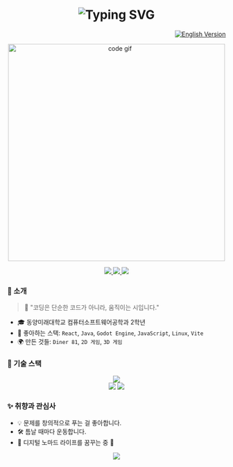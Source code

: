 <h1 align="center">
  <img src="https://readme-typing-svg.herokuapp.com?font=Fira+Code&size=28&pause=1000&color=00E5FF&center=true&vCenter=true&width=1000&lines=안녕하세요!+이준영입니다!+%F0%9F%91%8B;풀스택+엔지니어+%7C+크리에이티브+메이커;제+깃허브에+오신걸+환영합니다!+%F0%9F%8C%8C" alt="Typing SVG" />
</h1>

<p align="right">
  <a href="https://github.com/joxnlxe0409/joxnlxe0409/blob/main/README.md">
    <img src="https://img.shields.io/badge/Back%20to%20English%20🇺🇸-black?style=for-the-badge&logo=googletranslate" alt="English Version" />
  </a>
</p>

<p align="center">
  <img src="https://media.giphy.com/media/qgQUggAC3Pfv687qPC/giphy.gif" width="500" alt="code gif" />
</p>

<p align="center">
  <a href="https://github.com/joxnlxe0409">
    <img src="https://img.shields.io/github/followers/joxnlxe0409?label=Follow&style=social" />
  </a>
  <a href="mailto:jyl030409@gmail.com">
    <img src="https://img.shields.io/badge/Gmail-D14836?style=flat-square&logo=gmail&logoColor=white" />
  </a>
  <a href="https://linkedin.com/in/jyl030409/">
    <img src="https://img.shields.io/badge/LinkedIn-0077B5?style=flat-square&logo=linkedin&logoColor=white" />
  </a>
</p>

### 🌟 소개
> 🚀 "코딩은 단순한 코드가 아니라, 움직이는 시입니다."
- 🎓 동양미래대학교 컴퓨터소프트웨어공학과 2학년
- 🧠 좋아하는 스택: `React`, `Java`, `Godot Engine`, `JavaScript`, `Linux`, `Vite`
- 🌍 만든 것들: `Diner 81`, `2D 게임`, `3D 게임`
  
### 🧩 기술 스택
<div align="center">
  <img src="https://skillicons.dev/icons?i=react,vite,java,js,css,mysql,linux,github,c,arduino" />
  <br/>
  <img src="https://img.shields.io/badge/Godot-478CBF?style=for-the-badge&logo=godot-engine&logoColor=white" />
  <img src="https://img.shields.io/badge/Slack-4A154B?style=for-the-badge&logo=slack&logoColor=white" />
</div>


### ✨ 취향과 관심사
- 💡 문제를 창의적으로 푸는 걸 좋아합니다.
- 🛠 틈날 때마다 운동합니다.
- 🌴 디지털 노마드 라이프를 꿈꾸는 중 🧳

<p align="center">
  <img src="https://capsule-render.vercel.app/api?type=waving&color=gradient&height=120&section=footer" />
</p>
